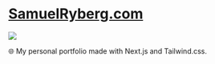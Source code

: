 # [SamuelRyberg.com](https://samuelryberg.com/)

<div>
  <a aria-label="GitHub License" href="https://github.com/TheExeQ/samuelryberg.com/blob/main/LICENSE">
    <img src="https://img.shields.io/github/license/TheExeQ/samuelryberg.com?color=%2334D058&logo=github&style=flat-square&label=License">
  </a>
</div>

🌐 My personal portfolio made with Next.js and Tailwind.css.
